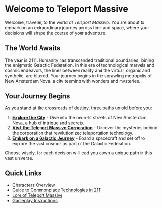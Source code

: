 # Welcome to Teleport Massive

Welcome, traveler, to the world of *Teleport Massive*. You are about to embark on an extraordinary journey across time and space, where your decisions will shape the course of your adventure.

## The World Awaits

The year is 2111. Humanity has transcended traditional boundaries, joining the enigmatic Galactic Federation. In this era of technological marvels and cosmic endeavors, the lines between reality and the virtual, organic and synthetic, are blurred. Your journey begins in the sprawling metropolis of New Amsterdam Nova, a city teeming with wonders and mysteries.

## Your Journey Begins

As you stand at the crossroads of destiny, three paths unfold before you:

1. **[Explore the City](/path/to/explore_city.md)** - Dive into the neon-lit streets of New Amsterdam Nova, a hub of intrigue and secrets.
2. **[Visit the Teleport Massive Corporation](/path/to/teleport_massive_corp.md)** - Uncover the mysteries behind the corporation that revolutionized teleportation technology.
3. **[Embark on a Galactic Journey](/path/to/galactic_journey.md)** - Board a spacecraft and set off to explore the vast cosmos as part of the Galactic Federation.

Choose wisely, for each decision will lead you down a unique path in this vast universe.

## Quick Links

- [Characters Overview](/path/to/characters_overview.md)
- [Guide to Commonplace Technologies in 2111](/path/to/commonplace_technologies.md)
- [Lore of Teleport Massive](/path/to/lore.md)
- [Gameplay Instructions](/path/to/gameplay_instructions.md)